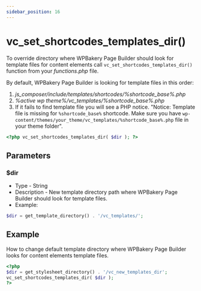 ```yaml
---
sidebar_position: 16
---
```


# vc_set_shortcodes_templates_dir()

To override directory where WPBakery Page Builder should look for template files for content elements call `vc_set_shortcodes_templates_dir()` function from your *functions.php* file.

By default, WPBakery Page Builder is looking for template files in this order:

1. *js_composer/include/templates/shortcodes/%shortcode_base%.php*
2. *%active wp theme%/vc_templates/%shortcode_base%.php*
3. If it fails to find template file you will see a PHP notice. "Notice: Template file is missing for `%shortcode_base%` shortcode. Make sure you have `wp-content/themes/your_theme/vc_templates/%shortcode_base%.php` file in your theme folder".

```php
<?php vc_set_shortcodes_templates_dir( $dir ); ?>
```

## Parameters

### $dir

* Type - String
* Description - New template directory path where WPBakery Page Builder should look for template files.
* Example:
```php
$dir = get_template_directory() . '/vc_templates/';
```

## Example
How to change default template directory where WPBakery Page Builder looks for content elements template files.

```php
<?php
$dir = get_stylesheet_directory() . '/vc_new_templates_dir';
vc_set_shortcodes_templates_dir( $dir );
?>
```

